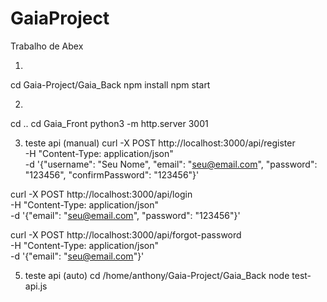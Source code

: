 # GaiaProject
Trabalho de Abex 

1.
cd Gaia-Project/Gaia_Back
npm install
npm start

2.
cd ..
cd Gaia_Front
python3 -m http.server 3001

3. teste api (manual)
curl -X POST http://localhost:3000/api/register \
  -H "Content-Type: application/json" \
  -d '{"username": "Seu Nome", "email": "seu@email.com", "password": "123456", "confirmPassword": "123456"}'

curl -X POST http://localhost:3000/api/login \
  -H "Content-Type: application/json" \
  -d '{"email": "seu@email.com", "password": "123456"}'

curl -X POST http://localhost:3000/api/forgot-password \
  -H "Content-Type: application/json" \
  -d '{"email": "seu@email.com"}'

5. teste api (auto)
cd /home/anthony/Gaia-Project/Gaia_Back
node test-api.js